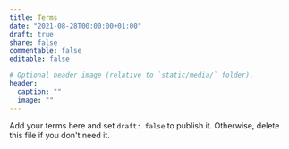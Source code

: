 ```yaml
---
title: Terms
date: "2021-08-28T00:00:00+01:00"
draft: true
share: false
commentable: false
editable: false

# Optional header image (relative to `static/media/` folder).
header:
  caption: ""
  image: ""
---
```


Add your terms here and set `draft: false` to publish it. Otherwise, delete this file if you don't need it.
